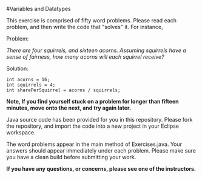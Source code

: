 #Variables and Datatypes

This exercise is comprised of fifty word problems. Please read each problem, and then write the code that "solves" it. For instance,  

Problem:

*There are four squirrels, and sixteen acorns. Assuming squirrels have a sense of fairness, how many acorns will each squirrel receive?*

Solution:

```
int acorns = 16;
int squirrels = 4;
int sharePerSquirrel = acorns / squirrels;
```

**Note, If you find yourself stuck on a problem for longer than fifteen minutes, move onto the next, and try again later.**
  
Java source code has been provided for you in this repository. Please fork the repository, and import the code into a new project in your Eclipse workspace.  

The word problems appear in the main method of Exercises.java. Your answers should appear immediately under each problem.  Please make sure you have a clean build before submitting your work.

**If you have any questions, or concerns, please see one of the instructors.**